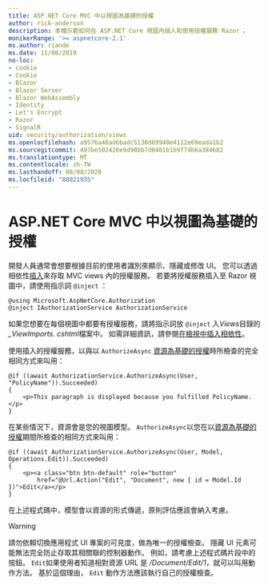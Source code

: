```yaml
---
title: ASP.NET Core MVC 中以視圖為基礎的授權
author: rick-anderson
description: 本檔示範如何在 ASP.NET Core 視圖內插入和使用授權服務 Razor 。
monikerRange: '>= aspnetcore-2.1'
ms.author: riande
ms.date: 11/08/2019
no-loc:
- cookie
- Cookie
- Blazor
- Blazor Server
- Blazor WebAssembly
- Identity
- Let's Encrypt
- Razor
- SignalR
uid: security/authorization/views
ms.openlocfilehash: a9576a48ad6badc5130d89940e4112e69eada1b2
ms.sourcegitcommit: 497be502426e9d90bb7d0401b1b9f74b6a384682
ms.translationtype: MT
ms.contentlocale: zh-TW
ms.lasthandoff: 08/08/2020
ms.locfileid: "88021935"
---
```

# <a name="view-based-authorization-in-aspnet-core-mvc"></a>ASP.NET Core MVC 中以視圖為基礎的授權

開發人員通常會想要根據目前的使用者識別來顯示、隱藏或修改 UI。 您可以透過相依性[插入](xref:fundamentals/dependency-injection)來存取 MVC views 內的授權服務。 若要將授權服務插入至 Razor 視圖中，請使用指示詞 `@inject` ：

```cshtml
@using Microsoft.AspNetCore.Authorization
@inject IAuthorizationService AuthorizationService
```

如果您想要在每個視圖中都要有授權服務，請將指示詞放 `@inject` 入*Views*目錄的 *_ViewImports. cshtml*檔案中。 如需詳細資訊，請參閱[在檢視中插入相依性](xref:mvc/views/dependency-injection)。

使用插入的授權服務，以與以 `AuthorizeAsync` [資源為基礎的授權](xref:security/authorization/resourcebased#security-authorization-resource-based-imperative)時所檢查的完全相同方式來叫用：

```cshtml
@if ((await AuthorizationService.AuthorizeAsync(User, "PolicyName")).Succeeded)
{
    <p>This paragraph is displayed because you fulfilled PolicyName.</p>
}
```

在某些情況下，資源會是您的視圖模型。 `AuthorizeAsync`以您在以[資源為基礎的授權](xref:security/authorization/resourcebased#security-authorization-resource-based-imperative)期間所檢查的相同方式來叫用：

```cshtml
@if ((await AuthorizationService.AuthorizeAsync(User, Model, Operations.Edit)).Succeeded)
{
    <p><a class="btn btn-default" role="button"
        href="@Url.Action("Edit", "Document", new { id = Model.Id })">Edit</a></p>
}
```

在上述程式碼中，模型會以資源的形式傳遞，原則評估應該會納入考慮。

> [!WARNING]
> 請勿依賴切換應用程式 UI 專案的可見度，做為唯一的授權檢查。 隱藏 UI 元素可能無法完全防止存取其相關聯的控制器動作。 例如，請考慮上述程式碼片段中的按鈕。 `Edit`如果使用者知道相對資源 URL 是 */Document/Edit/1*，就可以叫用動作方法。 基於這個理由， `Edit` 動作方法應該執行自己的授權檢查。
